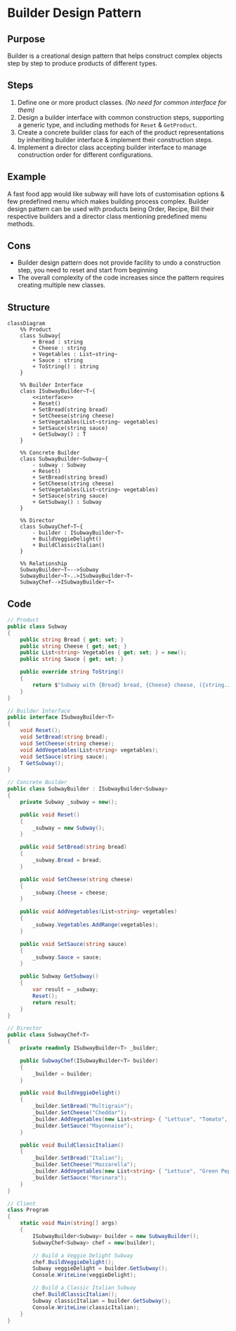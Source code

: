 # Builder Design Pattern

## Purpose
Builder is a creational design pattern that helps construct complex objects step by step to produce products of different types.

## Steps
1. Define one or more product classes. *(No need for common interface for them)*
2. Design a builder interface with common construction steps, supporting a generic type, and including methods for `Reset` & `GetProduct`.
3. Create a concrete builder class for each of the product representations by inheriting builder interface & implement their construction steps.
4. Implement a director class accepting builder interface to manage construction order for different configurations.

## Example
A fast food app would like subway will have lots of customisation options & few predefined menu which makes building process complex. Builder design pattern can be used with products being Order, Recipe, Bill their respective builders and a director class mentioning predefined menu methods.

## Cons
- Builder design pattern does not provide facility to undo a construction step, you need to reset and start from beginning
- The overall complexity of the code increases since the pattern requires creating multiple new classes.

## Structure
```mermaid
classDiagram
    %% Product
    class Subway{
        + Bread : string
        + Cheese : string
        + Vegetables : List~string~
        + Sauce : string
        + ToString() : string
    }

    %% Builder Interface
    class ISubwayBuilder~T~{
        <<interface>>
        + Reset()
        + SetBread(string bread)
        + SetCheese(string cheese)
        + SetVegetables(List~string~ vegetables)
        + SetSauce(string sauce)
        + GetSubway() : T
    }

    %% Concrete Builder
    class SubwayBuilder~Subway~{
        - subway : Subway
        + Reset()
        + SetBread(string bread)
        + SetCheese(string cheese)
        + SetVegetables(List~string~ vegetables)
        + SetSauce(string sauce)
        + GetSubway() : Subway
    }

    %% Director
    class SubwayChef~T~{
        - builder : ISubwayBuilder~T~
        + BuildVeggieDelight()
        + BuildClassicItalian()
    }

    %% Relationship
    SubwayBuilder~T~-->Subway
    SubwayBuilder~T~..>ISubwayBuilder~T~
    SubwayChef-->ISubwayBuilder~T~
```

## Code
```csharp
// Product
public class Subway
{
    public string Bread { get; set; }
    public string Cheese { get; set; }
    public List<string> Vegetables { get; set; } = new();
    public string Sauce { get; set; }

    public override string ToString()
    {
        return $"Subway with {Bread} bread, {Cheese} cheese, ({string.Join(", ", Vegetables)}) vegetables and {Sauce} sauce.";
    }
}

// Builder Interface
public interface ISubwayBuilder<T>
{
    void Reset();
    void SetBread(string bread);
    void SetCheese(string cheese);
    void AddVegetables(List<string> vegetables);
    void SetSauce(string sauce);
    T GetSubway();
}

// Concrete Builder
public class SubwayBuilder : ISubwayBuilder<Subway>
{
    private Subway _subway = new();

    public void Reset()
    {
        _subway = new Subway();
    }

    public void SetBread(string bread)
    {
        _subway.Bread = bread;
    }

    public void SetCheese(string cheese)
    {
        _subway.Cheese = cheese;
    }

    public void AddVegetables(List<string> vegetables)
    {
        _subway.Vegetables.AddRange(vegetables);
    }

    public void SetSauce(string sauce)
    {
        _subway.Sauce = sauce;
    }

    public Subway GetSubway()
    {
        var result = _subway;
        Reset();
        return result;
    }
}

// Director
public class SubwayChef<T>
{
    private readonly ISubwayBuilder<T> _builder;

    public SubwayChef(ISubwayBuilder<T> builder)
    {
        _builder = builder;
    }

    public void BuildVeggieDelight()
    {
        _builder.SetBread("Multigrain");
        _builder.SetCheese("Cheddar");
        _builder.AddVegetables(new List<string> { "Lettuce", "Tomato", "Cucumber", "Onions" });
        _builder.SetSauce("Mayonnaise");
    }

    public void BuildClassicItalian()
    {
        _builder.SetBread("Italian");
        _builder.SetCheese("Mozzarella");
        _builder.AddVegetables(new List<string> { "Lettuce", "Green Peppers" });
        _builder.SetSauce("Marinara");
    }
}

// Client
class Program
{
    static void Main(string[] args)
    {
        ISubwayBuilder<Subway> builder = new SubwayBuilder();
        SubwayChef<Subway> chef = new(builder);

        // Build a Veggie Delight Subway
        chef.BuildVeggieDelight();
        Subway veggieDelight = builder.GetSubway();
        Console.WriteLine(veggieDelight);

        // Build a Classic Italian Subway
        chef.BuildClassicItalian();
        Subway classicItalian = builder.GetSubway();
        Console.WriteLine(classicItalian);
    }
}
```